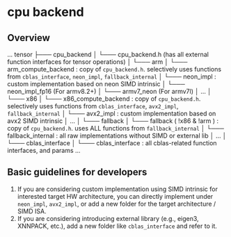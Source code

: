 # cpu backend

## Overview
...
tensor
├─── cpu_backend
│   └─── cpu_backend.h (has all external function interfaces for tensor operations)
│   └─── arm
│      └─── arm_compute_backend : copy of `cpu_backend.h`. selectively uses functions from `cblas_interface`, `neon_impl`, `fallback_internal`
│      └─── neon_impl : custom implementation based on neon SIMD intrinsic
│      └─── neon_impl_fp16 (For armv8.2+)
│      └─── armv7_neon (For armv7l)
│           ...
│   └─── x86
│      └─── x86_compute_backend : copy of `cpu_backend.h`. selectively uses functions from `cblas_interface`, `avx2_impl`, `fallback_internal`
│      └─── avx2_impl : custom implementation based on avx2 SIMD intrinsic
│           ...
│   └─── fallback
│      └─── fallback ( !x86 & !arm ) : copy of `cpu_backend.h`. uses ALL functions from `fallback_internal`
│      └─── fallback_internal : all raw implementations without SIMD or external lib
│           ...
│   └─── cblas_interface
│      └─── cblas_interface : all cblas-related function interfaces, and params
...
## Basic guidelines for developers
1. If you are considering custom implementation using SIMD intrinsic for interested target HW architecture, you can directly implement under `neon_impl`, `avx2_impl`, or add a new folder for the target architecture / SIMD ISA.
2. If you are considering introducing external library (e.g., eigen3, XNNPACK, etc.), add a new folder like `cblas_interface` and refer to it.
